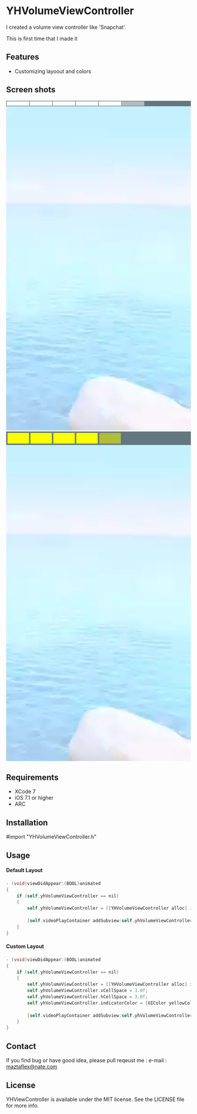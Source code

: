 YHVolumeViewController
=======================
I created a volume view controller like 'Snapchat'.

This is first time that I made it

## Features
- Customizing layoout and colors

## Screen shots
![screen shot1](https://github.com/maztaflex/YHVolumeViewController/blob/master/Assets/screenshot_00.jpg)
![screen shot2](https://github.com/maztaflex/YHVolumeViewController/blob/master/Assets/screenshot_01.jpg)

## Requirements
- XCode 7
- iOS 7.1 or higher
- ARC

## Installation

#import "YHVolumeViewController.h"


## Usage
#### Default Layout 
```Objective-C
- (void)viewDidAppear:(BOOL)animated
{
    if (self.yhVolumeViewController == nil)
    {
        self.yhVolumeViewController = [[YHVolumeViewController alloc] init];

        [self.videoPlayContainer addSubview:self.yhVolumeViewController.view];
    }
}
```

#### Custom Layout 
```Objective-C
- (void)viewDidAppear:(BOOL)animated
{
    if (self.yhVolumeViewController == nil)
    {
        self.yhVolumeViewController = [[YHVolumeViewController alloc] initWithFrame:CGRectMake(0.0f, 0.0f, 414, 30.0f)];
        self.yhVolumeViewController.vCellSpace = 3.0f;
        self.yhVolumeViewController.hCellSpace = 3.0f;
        self.yhVolumeViewController.indicatorColor = [UIColor yellowColor];
        
        [self.videoPlayContainer addSubview:self.yhVolumeViewController.view];
    }
}
```
## Contact
If you find bug or have good idea, please pull reqeust me :
e-mail : maztaflex@nate.com

## License
YHViewController is available under the MIT license. See the LICENSE file for more info.

